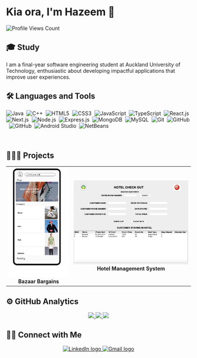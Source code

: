 # Kia ora, I'm Hazeem 👋

![Profile Views Count](https://komarev.com/ghpvc/?username=HazeemHussain&color=lightgrey&style=for-the-badge)

## 🎓 Study
I am a final-year software engineering student at Auckland University of Technology, enthusiastic about developing impactful applications that improve user experiences.

## 🛠 Languages and Tools
![Java](https://img.shields.io/badge/-Java-3F4859?style=flat&logo=openjdk&logoColor=4479A1)&nbsp;
![C++](https://img.shields.io/badge/-C++-3F4859?style=flat&logo=cplusplus&logoColor=4479A1)&nbsp;
![HTML5](https://img.shields.io/badge/-HTML5-3F4859?style=flat&logo=HTML5&logoColor=E34F26)&nbsp;
![CSS3](https://img.shields.io/badge/-CSS3-3F4859?style=flat&logo=CSS3&logoColor=1572B6)&nbsp;
![JavaScript](https://img.shields.io/badge/-JavaScript-3F4859?style=flat&logo=JavaScript&logoColor=F7DF1E)&nbsp;
![TypeScript](https://img.shields.io/badge/-TypeScript-3F4859?style=flat&logo=TypeScript&logoColor=3178C6)&nbsp;
![React.js](https://img.shields.io/badge/-React.js-3F4859?style=flat&logo=React&logoColor=61DAFB)&nbsp;
![Next.js](https://img.shields.io/badge/-Next.js-3F4859?style=flat&logo=Next.js&logoColor=000000)&nbsp;
![Node.js](https://img.shields.io/badge/-Node.js-3F4859?style=flat&logo=Node.js&logoColor=339933)&nbsp;
![Express.js](https://img.shields.io/badge/-Express.js-3F4859?style=flat&logo=Express&logoColor=000000)&nbsp;
![MongoDB](https://img.shields.io/badge/-MongoDB-3F4859?style=flat&logo=MongoDB&logoColor=47a248)&nbsp;
![MySQL](https://img.shields.io/badge/-MySQL-3F4859?style=flat&logo=MySQL&logoColor=4479A1)&nbsp;
![Git](https://img.shields.io/badge/-Git-3F4859?style=flat&logo=Git&logoColor=F05032)&nbsp;
![GitHub](https://img.shields.io/badge/-GitHub-3F4859?style=flat&logo=GitHub&logoColor=181717)&nbsp;
![GitHub](https://img.shields.io/badge/-JSON-3F4859?style=flat&logo=json&logoColor=181717)&nbsp;
![Android Studio](https://img.shields.io/badge/-Android%20Studio-3F4859?style=flat&logo=androidstudio&logoColor=47a248)&nbsp;
![NetBeans](https://img.shields.io/badge/-Apache%20Netbeans%20IDE-3F4859?style=flat&logo=apachenetbeanside&logoColor=E34F26)&nbsp;

<br />

## 👨🏽‍💻 Projects

<table>
  <tr>
    <td align="center">
      <a href="https://github.com/HazeemHussain/Bazaar-Bargains">
        <img width="250px" alt="Bazaar Bargains" src="https://github.com/HazeemHussain/HazeemHussain/blob/main/Main%20page%20UI%20design%20(Updated).png?raw=true"/>
      </a>
      <br />
      <b>Bazaar Bargains</b>
    </td>
    <td align="center">
      <a href="https://github.com/HazeemHussain/Hotel-Management-System">
        <img width="500px" alt="Hotel Management System" src="https://github.com/HazeemHussain/HazeemHussain/blob/main/Hotel%20Management%20System.png?raw=true"/>
      </a>
      <br />
      <b>Hotel Management System</b>
    </td>
  </tr>
</table>


## ⚙️ GitHub Analytics

<div align="center">
  <a href="https://github.com/HazeemHussain">
    <img height="180px" src="https://github-readme-stats.vercel.app/api/top-langs/?username=HazeemHussain&layout=compact&langs_count=6&custom_title=My%20Programming%20Languages&theme=nord" />
    <img height="180px" src="https://github-readme-stats.vercel.app/api?username=HazeemHussain&show_icons=true&theme=nord&custom_title=My%20GitHub%20Stats" />
    <img height="180px" src="http://github-readme-streak-stats.herokuapp.com?user=HazeemHussain&theme=nord&date_format=j%20M%5B%20Y%5D" />
  </a>
</div>

## 🤝🏻 Connect with Me

<div align="center">
  <a href="https://www.linkedin.com/in/hazeem-hussain-15134b156/" >
    <img src="https://www.logo.wine/a/logo/LinkedIn/LinkedIn-Logo.wine.svg" alt="LinkedIn logo" height="80" width="200" />
  </a>
  <a href="mailto:hhzmuk@gmail.com">
    <img src="https://www.svgrepo.com/show/303161/gmail-icon-logo.svg" alt="Gmail logo" height="80" width="200" />
  </a>
</div>
